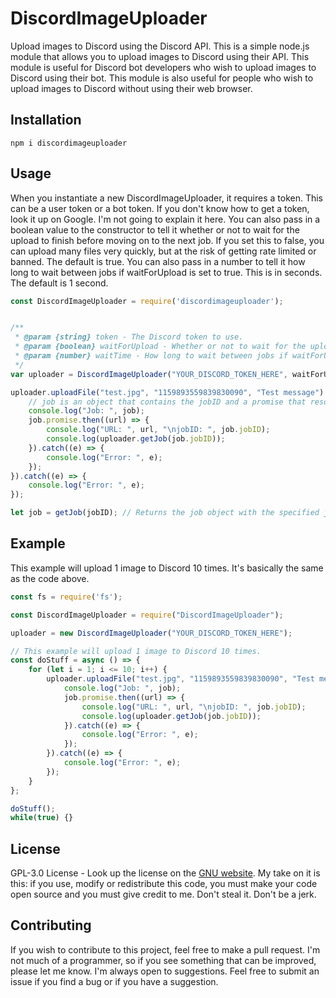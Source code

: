 # DiscordImageUploader
Upload images to Discord using the Discord API. This is a simple node.js module that allows you to upload images to Discord using their API. This module is useful for Discord bot developers who wish to upload images to Discord using their bot. This module is also useful for people who wish to upload images to Discord without using their web browser.

## Installation
```
npm i discordimageuploader
```

## Usage
When you instantiate a new DiscordImageUploader, it requires a token. This can be a user token or a bot token. If you don't know how to get a token, look it up on Google. I'm not going to explain it here. You can also pass in a boolean value to the constructor to tell it whether or not to wait for the upload to finish before moving on to the next job. If you set this to false, you can upload many files very quickly, but at the risk of getting rate limited or banned. The default is true. You can also pass in a number to tell it how long to wait between jobs if waitForUpload is set to true. This is in seconds. The default is 1 second.
```js
const DiscordImageUploader = require('discordimageuploader');


/**
 * @param {string} token - The Discord token to use. 
 * @param {boolean} waitForUpload - Whether or not to wait for the upload to finish before moving on to the next job. If set to false, you can upload many files very quickly, but at the risk of getting rate limited or banned. Default is true.
 * @param {number} waitTime - How long to wait between jobs if waitForUpload is set to true. This is in seconds. Default is 1 second.
 */
var uploader = DiscordImageUploader("YOUR_DISCORD_TOKEN_HERE", waitForUpload = true, waitTime = 1);

uploader.uploadFile("test.jpg", "1159893559839830090", "Test message").then((job) => {
    // job is an object that contains the jobID and a promise that resolves to the URL of the uploaded image.
    console.log("Job: ", job);
    job.promise.then((url) => {
        console.log("URL: ", url, "\njobID: ", job.jobID);
        console.log(uploader.getJob(job.jobID));
    }).catch((e) => {
        console.log("Error: ", e);
    });
}).catch((e) => {
    console.log("Error: ", e);
});

let job = getJob(jobID); // Returns the job object with the specified jobID.
```

## Example
This example will upload 1 image to Discord 10 times. It's basically the same as the code above.
```js
const fs = require('fs');

const DiscordImageUploader = require("DiscordImageUploader");

uploader = new DiscordImageUploader("YOUR_DISCORD_TOKEN_HERE");

// This example will upload 1 image to Discord 10 times.
const doStuff = async () => {
    for (let i = 1; i <= 10; i++) {
        uploader.uploadFile("test.jpg", "1159893559839830090", "Test message: " + i).then((job) => {
            console.log("Job: ", job);
            job.promise.then((url) => {
                console.log("URL: ", url, "\njobID: ", job.jobID);
                console.log(uploader.getJob(job.jobID));
            }).catch((e) => {
                console.log("Error: ", e);
            });
        }).catch((e) => {
            console.log("Error: ", e);
        });
    }
};

doStuff();
while(true) {}
```

## License
GPL-3.0 License - Look up the license on the [GNU website](https://www.gnu.org/licenses/gpl-3.0.en.html).
My take on it is this: if you use, modify or redistribute this code, you must make your code open source and you must give credit to me. Don't steal it. Don't be a jerk.

## Contributing
If you wish to contribute to this project, feel free to make a pull request. I'm not much of a programmer, so if you see something that can be improved, please let me know. I'm always open to suggestions. Feel free to submit an issue if you find a bug or if you have a suggestion.
